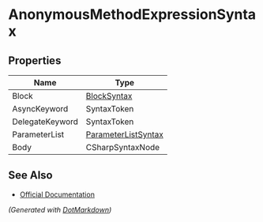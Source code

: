 # AnonymousMethodExpressionSyntax

## Properties

| Name            | Type                                          |
| --------------- | --------------------------------------------- |
| Block           | [BlockSyntax](BlockSyntax.md)                 |
| AsyncKeyword    | SyntaxToken                                   |
| DelegateKeyword | SyntaxToken                                   |
| ParameterList   | [ParameterListSyntax](ParameterListSyntax.md) |
| Body            | CSharpSyntaxNode                              |

## See Also

* [Official Documentation](https://docs.microsoft.com/en-us/dotnet/api/microsoft.codeanalysis.csharp.syntax.anonymousmethodexpressionsyntax)


*\(Generated with [DotMarkdown](http://github.com/JosefPihrt/DotMarkdown)\)*